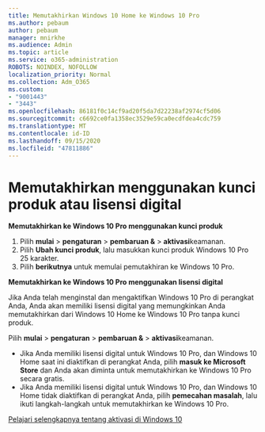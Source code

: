 ```yaml
---
title: Memutakhirkan Windows 10 Home ke Windows 10 Pro
ms.author: pebaum
author: pebaum
manager: mnirkhe
ms.audience: Admin
ms.topic: article
ms.service: o365-administration
ROBOTS: NOINDEX, NOFOLLOW
localization_priority: Normal
ms.collection: Adm_O365
ms.custom:
- "9001443"
- "3443"
ms.openlocfilehash: 86181f0c14cf9ad20f5da7d22238af2974cf5d06
ms.sourcegitcommit: c6692ce0fa1358ec3529e59ca0ecdfdea4cdc759
ms.translationtype: MT
ms.contentlocale: id-ID
ms.lasthandoff: 09/15/2020
ms.locfileid: "47811886"
---
```

# <a name="upgrade-using-either-a-product-key-or-a-digital-license"></a>Memutakhirkan menggunakan kunci produk atau lisensi digital

**Memutakhirkan ke Windows 10 Pro menggunakan kunci produk**

1. Pilih **mulai**  >  **pengaturan**  >  **pembaruan &**  >  **aktivasi**keamanan.
2. Pilih **Ubah kunci produk**, lalu masukkan kunci produk Windows 10 Pro 25 karakter.
3. Pilih **berikutnya** untuk memulai pemutakhiran ke Windows 10 Pro.

**Memutakhirkan ke Windows 10 Pro menggunakan lisensi digital**

Jika Anda telah menginstal dan mengaktifkan Windows 10 Pro di perangkat Anda, Anda akan memiliki lisensi digital yang memungkinkan Anda memutakhirkan dari Windows 10 Home ke Windows 10 Pro tanpa kunci produk.

Pilih **mulai**  >  **pengaturan**  >  **pembaruan &**  >  **aktivasi**keamanan.

- Jika Anda memiliki lisensi digital untuk Windows 10 Pro, dan Windows 10 Home saat ini diaktifkan di perangkat Anda, pilih **masuk ke Microsoft Store** dan Anda akan diminta untuk memutakhirkan ke Windows 10 Pro secara gratis.
- Jika Anda memiliki lisensi digital untuk Windows 10 Pro, dan Windows 10 Home tidak diaktifkan di perangkat Anda, pilih **pemecahan masalah**, lalu ikuti langkah-langkah untuk memutakhirkan ke Windows 10 Pro.

[Pelajari selengkapnya tentang aktivasi di Windows 10](https://support.microsoft.com/help/12440)